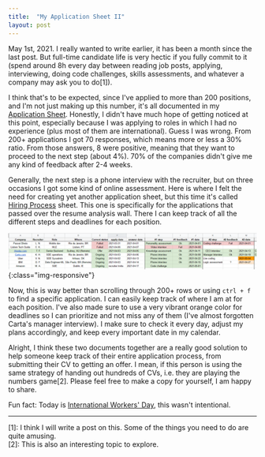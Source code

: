 ```yaml
---
title:  "My Application Sheet II"
layout: post
---
```


May 1st, 2021. I really wanted to write earlier, it has been a month since the last post. But full-time candidate life is very hectic if you fully commit to it (spend around 8h every day between reading job posts, applying, interviewing, doing code challenges, skills assessments, and whatever a company may ask you to do\[1\]).

I think that's to be expected, since I've applied to more than 200 positions, and I'm not just making up this number, it's all documented in my [Application Sheet]. Honestly, I didn't have much hope of getting noticed at this point, especially because I was applying to roles in which I had no experience (plus most of them are international). Guess I was wrong. From 200+ applications I got 70 responses, which means more or less a 30% ratio. From those answers, 8 were positive, meaning that they want to proceed to the next step (about 4%).  70% of the companies didn't give me any kind of feedback after 2-4 weeks.

Generally, the next step is a phone interview with the recruiter, but on three occasions I got some kind of online
assessment. Here is where I felt the need for creating yet another application sheet, but this time it's called
[Hiring Process] sheet. This one is specifically for the applications that passed over the resume analysis wall. There I can keep track of all the different steps and deadlines for each position.

![hiring-process-img](/assets/images/hiring-process.png){:class="img-responsive"}

Now, this is way better than scrolling through 200+ rows or using `ctrl + f` to find a specific application. I can easily keep track of where I am at for each position. I've also made sure to use a very vibrant orange color for deadlines so I can prioritize and not miss any of them (I've almost forgotten Carta's manager interview). I make sure to check it every day, adjust my plans accordingly, and keep every important date in my calendar.

Alright, I think these two documents together are a really good solution to help someone keep track of their entire application process, from submitting their CV to getting an offer. I mean, if this person is using the same strategy of handing out hundreds of CVs, i.e. they are playing the numbers game\[2\]. Please feel free to make a copy for yourself, I am happy to share.

Fun fact: Today is [International Workers' Day][worker day link], this wasn't intentional.

-----------
\[1\]: I think I will write a post on this. Some of the things you need to do are quite amusing. \
\[2\]: This is also an interesting topic to explore.

[worker day link]: https://en.wikipedia.org/wiki/International_Workers%27_Day
[Application Sheet]: https://docs.google.com/spreadsheets/d/1inYcgGhABC_D6rfLucYDMar0CG8Yd2QtFlBaKsK7n54/edit?usp=sharing
[Hiring Process]: https://docs.google.com/spreadsheets/d/1HQyY5mjRoutHnNc6YyvjJyxNSa49FgOgb_GS-RkoMYU/edit?usp=sharing

